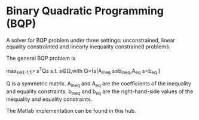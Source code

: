 # Binary Quadratic Programming (BQP)
A solver for BQP problem under three settings: unconstrained, linear equality constrainted and linearly inequality constrained problems. 

The general BQP problem is

max<sub>s∈{-1,1}<sup>n</sup></sub> s<sup>T</sup>Qs s.t. s∈Ω,with Ω={s|A<sub>ineq</sub> s≤b<sub>ineq</sub>,A<sub>eq</sub> s=b<sub>eq</sub> }

Q is a symmetric matrix. A<sub>ineq</sub> and A<sub>eq</sub> are the coefficients of the inequality and equality constraints. b<sub>ineq</sub> and b<sub>eq</sub> are the right-hand-side values of the inequality and equality constraints.

The Matlab implementation can be found in this hub.

